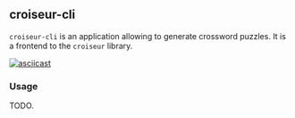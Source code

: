 <!--
SPDX-FileCopyrightText: 2023 Antoine Belvire
SPDX-License-Identifier: GPL-3.0-or-later
-->

## croiseur-cli

`croiseur-cli` is an application allowing to generate crossword puzzles. It is a 
frontend to the `croiseur` library.

[![asciicast](https://asciinema.org/a/6TzhqJcj88KFpUr8AGGQVLwoD.svg)](https://asciinema.org/a/6TzhqJcj88KFpUr8AGGQVLwoD)

### Usage

TODO.